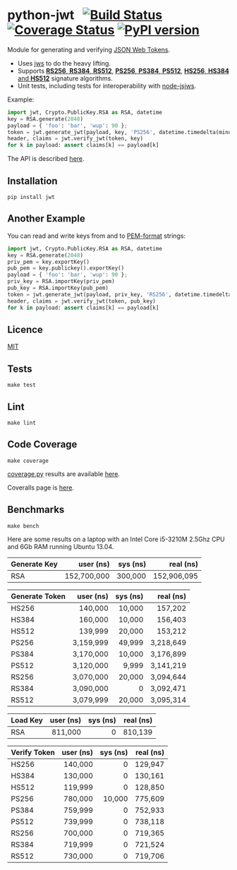# python-jwt&nbsp;&nbsp;&nbsp;[![Build Status](https://travis-ci.org/davedoesdev/python-jwt.png)](https://travis-ci.org/davedoesdev/python-jwt) [![Coverage Status](https://coveralls.io/repos/davedoesdev/python-jwt/badge.png?branch=master)](https://coveralls.io/r/davedoesdev/python-jwt?branch=master) [![PyPI version](https://badge.fury.io/py/python_jwt.png)](http://badge.fury.io/py/python_jwt)

Module for generating and verifying [JSON Web Tokens](http://self-issued.info/docs/draft-ietf-oauth-json-web-token.html).

- Uses [jws](https://github.com/brianloveswords/python-jws) to do the heavy lifting.
- Supports [__RS256__, __RS384__, __RS512__](http://tools.ietf.org/html/draft-ietf-jose-json-web-algorithms-14#section-3.3), [__PS256__, __PS384__, __PS512__](http://tools.ietf.org/html/draft-ietf-jose-json-web-algorithms-14#section-3.5), [__HS256__, __HS384__ and __HS512__](http://tools.ietf.org/html/draft-ietf-jose-json-web-algorithms-14#section-3.2) signature algorithms.
- Unit tests, including tests for interoperability with [node-jsjws](https://github.com/davedoesdev/node-jsjws).

Example:

```python
import jwt, Crypto.PublicKey.RSA as RSA, datetime
key = RSA.generate(2048)
payload = { 'foo': 'bar', 'wup': 90 };
token = jwt.generate_jwt(payload, key, 'PS256', datetime.timedelta(minutes=5))
header, claims = jwt.verify_jwt(token, key)
for k in payload: assert claims[k] == payload[k]
```

The API is described [here](http://githubraw.herokuapp.com/davedoesdev/python-jwt/master/docs/_build/html/index.html).


## Installation

```shell
pip install jwt
```

## Another Example

You can read and write keys from and to [PEM-format](http://www.openssl.org/docs/crypto/pem.html) strings:

```python
import jwt, Crypto.PublicKey.RSA as RSA, datetime
key = RSA.generate(2048)
priv_pem = key.exportKey()
pub_pem = key.publickey().exportKey()
payload = { 'foo': 'bar', 'wup': 90 };
priv_key = RSA.importKey(priv_pem)
pub_key = RSA.importKey(pub_pem)
token = jwt.generate_jwt(payload, priv_key, 'RS256', datetime.timedelta(minutes=5))
header, claims = jwt.verify_jwt(token, pub_key)
for k in payload: assert claims[k] == payload[k]
```

## Licence

[MIT](https://raw.github.com/davedoesdev/python-jwt/master/LICENCE)

## Tests

```shell
make test
```

## Lint

```shell
make lint
```

## Code Coverage

```shell
make coverage
```

[coverage.py](http://nedbatchelder.com/code/coverage/) results are available [here](http://githubraw.herokuapp.com/davedoesdev/python-jwt/master/coverage/html/index.html).

Coveralls page is [here](https://coveralls.io/r/davedoesdev/python-jwt).

## Benchmarks

```shell
make bench
```

Here are some results on a laptop with an Intel Core i5-3210M 2.5Ghz CPU and 6Gb RAM running Ubuntu 13.04.

Generate Key|user (ns)|sys (ns)|real (ns)
:--|--:|--:|--:
RSA|152,700,000|300,000|152,906,095

Generate Token|user (ns)|sys (ns)|real (ns)
:--|--:|--:|--:
HS256|140,000|10,000|157,202
HS384|160,000|10,000|156,403
HS512|139,999|20,000|153,212
PS256|3,159,999|49,999|3,218,649
PS384|3,170,000|10,000|3,176,899
PS512|3,120,000|9,999|3,141,219
RS256|3,070,000|20,000|3,094,644
RS384|3,090,000|0|3,092,471
RS512|3,079,999|20,000|3,095,314

Load Key|user (ns)|sys (ns)|real (ns)
:--|--:|--:|--:
RSA|811,000|0|810,139

Verify Token|user (ns)|sys (ns)|real (ns)
:--|--:|--:|--:
HS256|140,000|0|129,947
HS384|130,000|0|130,161
HS512|119,999|0|128,850
PS256|780,000|10,000|775,609
PS384|759,999|0|752,933
PS512|739,999|0|738,118
RS256|700,000|0|719,365
RS384|719,999|0|721,524
RS512|730,000|0|719,706

